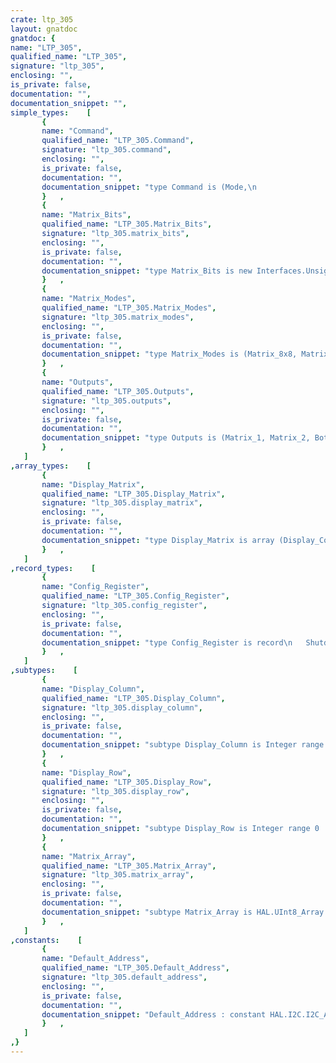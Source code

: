 ```yaml
---
crate: ltp_305
layout: gnatdoc
gnatdoc: {
name: "LTP_305",
qualified_name: "LTP_305",
signature: "ltp_305",
enclosing: "",
is_private: false,
documentation: "",
documentation_snippet: "",
simple_types:    [
       {
       name: "Command",
       qualified_name: "LTP_305.Command",
       signature: "ltp_305.command",
       enclosing: "",
       is_private: false,
       documentation: "",
       documentation_snippet: "type Command is (Mode,\n                 Matrix_R,\n                 Update,\n                 Options,\n                 Matrix_L,\n                 Brightness,\n                 Reset)\n   with Size => 8;",
       }   ,
       {
       name: "Matrix_Bits",
       qualified_name: "LTP_305.Matrix_Bits",
       signature: "ltp_305.matrix_bits",
       enclosing: "",
       is_private: false,
       documentation: "",
       documentation_snippet: "type Matrix_Bits is new Interfaces.Unsigned_64;",
       }   ,
       {
       name: "Matrix_Modes",
       qualified_name: "LTP_305.Matrix_Modes",
       signature: "ltp_305.matrix_modes",
       enclosing: "",
       is_private: false,
       documentation: "",
       documentation_snippet: "type Matrix_Modes is (Matrix_8x8, Matrix_7x9, Matrix_6x10, Matrix_5x11)\n   with Size => 2;",
       }   ,
       {
       name: "Outputs",
       qualified_name: "LTP_305.Outputs",
       signature: "ltp_305.outputs",
       enclosing: "",
       is_private: false,
       documentation: "",
       documentation_snippet: "type Outputs is (Matrix_1, Matrix_2, Both)\n   with Size => 2;",
       }   ,
   ]
,array_types:    [
       {
       name: "Display_Matrix",
       qualified_name: "LTP_305.Display_Matrix",
       signature: "ltp_305.display_matrix",
       enclosing: "",
       is_private: false,
       documentation: "",
       documentation_snippet: "type Display_Matrix is array (Display_Column, Display_Row) of Boolean;",
       }   ,
   ]
,record_types:    [
       {
       name: "Config_Register",
       qualified_name: "LTP_305.Config_Register",
       signature: "ltp_305.config_register",
       enclosing: "",
       is_private: false,
       documentation: "",
       documentation_snippet: "type Config_Register is record\n   Shutdown    : Boolean := False;\n   Reserved    : Boolean := False;\n   Output      : Outputs := Both;\n   Audio_In    : Boolean := False;\n   Matrix_Mode : Matrix_Modes := Matrix_8x8;\nend record\n   with Size => 8;",
       }   ,
   ]
,subtypes:    [
       {
       name: "Display_Column",
       qualified_name: "LTP_305.Display_Column",
       signature: "ltp_305.display_column",
       enclosing: "",
       is_private: false,
       documentation: "",
       documentation_snippet: "subtype Display_Column is Integer range 0 .. 4;",
       }   ,
       {
       name: "Display_Row",
       qualified_name: "LTP_305.Display_Row",
       signature: "ltp_305.display_row",
       enclosing: "",
       is_private: false,
       documentation: "",
       documentation_snippet: "subtype Display_Row is Integer range 0 .. 6;",
       }   ,
       {
       name: "Matrix_Array",
       qualified_name: "LTP_305.Matrix_Array",
       signature: "ltp_305.matrix_array",
       enclosing: "",
       is_private: false,
       documentation: "",
       documentation_snippet: "subtype Matrix_Array is HAL.UInt8_Array (1 .. 8);",
       }   ,
   ]
,constants:    [
       {
       name: "Default_Address",
       qualified_name: "LTP_305.Default_Address",
       signature: "ltp_305.default_address",
       enclosing: "",
       is_private: false,
       documentation: "",
       documentation_snippet: "Default_Address : constant HAL.I2C.I2C_Address := 16#61# * 2;",
       }   ,
   ]
,}
---
```

